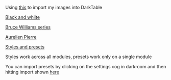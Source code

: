 Using [this](https://mathiashueber.com/migrate-from-lightroom-to-open-source-alternative/) to import my images into DarkTable

[Black and whiite](https://mel365.com/darktable-black-and-white/)

[Bruce Williams series](https://www.youtube.com/watch?v=xNvCA7lzMHI)

[Aurelien Pierre](https://www.youtube.com/watch?v=fQmjKteAYt8)

[Styles and presets](https://youtu.be/xGqH7SQIMzc)

Styles work across all modules, presets work only on a single module

You can import presets by clicking on the settings cog in darkroom and then hitting import shown [here](https://youtu.be/raZnhgT3PmY)



